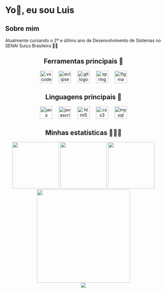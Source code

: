 <h1 align="left">Yo👋, eu sou Luis</h1>

<h2 align="left">Sobre mim</h2>

<p align="left">Atualmente cursando o 2º e último ano de Desenvolvimento de Sistemas no SENAI Suiço Brasileira 🏫📖</p>

<h2 align="center">Ferramentas principais 🔧</h2>

<div align="center">
  <img src="https://cdn.jsdelivr.net/gh/devicons/devicon/icons/vscode/vscode-original.svg" height="40" alt="vscode logo" />
  <img width="12" />
  <img src="https://skillicons.dev/icons?i=eclipse" height="40" alt="eclipse logo" />
  <img width="12" />
  <img src="https://skillicons.dev/icons?i=git" height="40" alt="git logo" />
  <img width="12" />
  <img src="https://skillicons.dev/icons?i=spring" height="40" alt="spring logo" />
  <img width="12" />
  <img src="https://skillicons.dev/icons?i=figma" height="40" alt="figma logo" />
</div>

<h2 align="center">Linguagens principais 👾</h2>

<div align="center">
  <img src="https://cdn.jsdelivr.net/gh/devicons/devicon/icons/java/java-original.svg" height="40" alt="java logo" />
  <img width="12" />
  <img src="https://cdn.jsdelivr.net/gh/devicons/devicon/icons/javascript/javascript-plain.svg" height="40" alt="javascript logo" />
  <img width="12" />
  <img src="https://cdn.jsdelivr.net/gh/devicons/devicon/icons/html5/html5-original.svg" height="40" alt="html5 logo" />
  <img width="12" />
  <img src="https://cdn.jsdelivr.net/gh/devicons/devicon/icons/css3/css3-original.svg" height="40" alt="css3 logo" />
  <img width="12" />
  <img src="https://cdn.jsdelivr.net/gh/devicons/devicon/icons/mysql/mysql-original.svg" height="40" alt="mysql logo" />
</div>

<h2 align="center">Minhas estatísticas 🧑🏻‍💻</h2>

<div align="center">
  <!-- Stats -->
  <img src="https://github-readme-stats.vercel.app/api?username=LuisCantieri&show_icons=true&theme=midnight-purple&count_private=true&hide_border=false" height="150" />
  
  <!-- Linguagens -->
  <img src="https://github-readme-stats.vercel.app/api/top-langs/?username=LuisCantieri&layout=compact&theme=midnight-purple&langs_count=6&hide_border=false" height="150" />
  
  <!-- Streak -->
  <img src="https://streak-stats.demolab.com/?user=LuisCantieri&theme=midnight-purple&hide_border=false" height="150" />
</div>

<!-- Graph -->
<div align="center">
  <img src="https://github-readme-activity-graph.vercel.app/graph?username=LuisCantieri&theme=react-dark&area=true&hide_border=false" height="300" />
</div>

<!-- Contador de visitas -->
<div align="center">
  <img src="https://profile-counter.glitch.me/LuisCantieri/count.svg?" />
</div>
